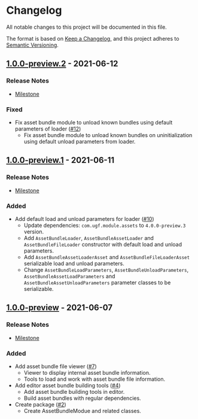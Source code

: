 # Changelog

All notable changes to this project will be documented in this file.

The format is based on [Keep a Changelog](https://keepachangelog.com/en/1.0.0/),
and this project adheres to [Semantic Versioning](https://semver.org/spec/v2.0.0.html).

## [1.0.0-preview.2](https://github.com/unity-game-framework/ugf-module-assetbundles/releases/tag/1.0.0-preview.2) - 2021-06-12  

### Release Notes

- [Milestone](https://github.com/unity-game-framework/ugf-module-assetbundles/milestone/3?closed=1)  
    

### Fixed

- Fix asset bundle module to unload known bundles using default parameters of loader ([#12](https://github.com/unity-game-framework/ugf-module-assetbundles/pull/12))  
    - Fix asset bundle module to unload known bundles on uninitialization using default unload parameters from loader.

## [1.0.0-preview.1](https://github.com/unity-game-framework/ugf-module-assetbundles/releases/tag/1.0.0-preview.1) - 2021-06-11  

### Release Notes

- [Milestone](https://github.com/unity-game-framework/ugf-module-assetbundles/milestone/2?closed=1)  
    

### Added

- Add default load and unload parameters for loader ([#10](https://github.com/unity-game-framework/ugf-module-assetbundles/pull/10))  
    - Update dependencies: `com.ugf.module.assets` to `4.0.0-preview.3` version.
    - Add `AssetBundleLoader`, `AssetBundleAssetLoader` and `AssetBundleFileLoader` constructor with default load and unload parameters.
    - Add `AssetBundleAssetLoaderAsset` and `AssetBundleFileLoaderAsset` serializable load and unload parameters.
    - Change `AssetBundleLoadParameters`, `AssetBundleUnloadParameters`, `AssetBundleAssetLoadParameters` and `AssetBundleAssetUnloadParameters` parameter classes to be serializable.

## [1.0.0-preview](https://github.com/unity-game-framework/ugf-module-assetbundles/releases/tag/1.0.0-preview) - 2021-06-07  

### Release Notes

- [Milestone](https://github.com/unity-game-framework/ugf-module-assetbundles/milestone/1?closed=1)  
    

### Added

- Add asset bundle file viewer ([#7](https://github.com/unity-game-framework/ugf-module-assetbundles/issues/7))  
    - Viewer to display internal asset bundle information.
    - Tools to load and work with asset bundle file information.
- Add editor asset bundle building tools ([#4](https://github.com/unity-game-framework/ugf-module-assetbundles/issues/4))  
    - Add asset bundle building tools in editor.
    - Build asset bundles with regular dependencies.
- Create package ([#2](https://github.com/unity-game-framework/ugf-module-assetbundles/pull/2))  
    - Create AssetBundleModue and related classes.


